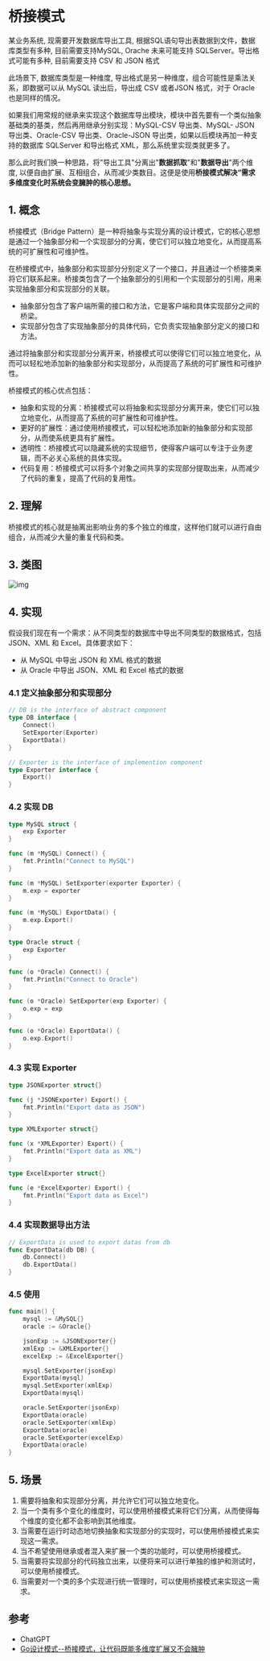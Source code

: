 # 桥接模式

某业务系统, 现需要开发数据库导出工具, 根据SQL语句导出表数据到文件，数据库类型有多种, 目前需要支持MySQL, Orache 未来可能支持 SQLServer。导出格式可能有多种, 目前需要支持 CSV 和 JSON 格式

此场景下, 数据库类型是一种维度, 导出格式是另一种维度，组合可能性是乘法关系，即数据可以从 MySQL 读出后，导出成 CSV 或者JSON 格式，对于 Oracle 也是同样的情况。

如果我们用常规的继承来实现这个数据库导出模块，模块中首先要有一个类似抽象基础类的基类，然后再用继承分别实现：MySQL-CSV 导出类、MySQL- JSON 导出类、Oracle-CSV 导出类、Oracle-JSON 导出类，如果以后模块再加一种支持的数据库 SQLServer 和导出格式 XML，那么系统里实现类就更多了。

那么此时我们换一种思路，将"导出工具"分离出"**数据抓取**"和"**数据导出**"两个维度, 以便自由扩展、互相组合，从而减少类数目。这便是使用**桥接模式解决“需求多维度变化时系统会变臃肿的核心思想。**

## 1. 概念

桥接模式（Bridge Pattern）是一种将抽象与实现分离的设计模式，它的核心思想是通过一个抽象部分和一个实现部分的分离，使它们可以独立地变化，从而提高系统的可扩展性和可维护性。

在桥接模式中，抽象部分和实现部分分别定义了一个接口，并且通过一个桥接类来将它们联系起来。桥接类包含了一个抽象部分的引用和一个实现部分的引用，用来实现抽象部分和实现部分的关联。

- 抽象部分包含了客户端所需的接口和方法，它是客户端和具体实现部分之间的桥梁。
- 实现部分包含了实现抽象部分的具体代码，它负责实现抽象部分定义的接口和方法。

通过将抽象部分和实现部分分离开来，桥接模式可以使得它们可以独立地变化，从而可以轻松地添加新的抽象部分和实现部分，从而提高了系统的可扩展性和可维护性。

桥接模式的核心优点包括：

- 抽象和实现的分离：桥接模式可以将抽象和实现部分分离开来，使它们可以独立地变化，从而提高了系统的可扩展性和可维护性。
- 更好的扩展性：通过使用桥接模式，可以轻松地添加新的抽象部分和实现部分，从而使系统更具有扩展性。
- 透明性：桥接模式可以隐藏系统的实现细节，使得客户端可以专注于业务逻辑，而不必关心系统的具体实现。
- 代码复用：桥接模式可以将多个对象之间共享的实现部分提取出来，从而减少了代码的重复，提高了代码的复用性。

## 2. 理解

桥接模式的核心就是抽离出影响业务的多个独立的维度，这样他们就可以进行自由组合，从而减少大量的重复代码和类。

## 3. 类图

![img](https://cdn.jsdelivr.net/gh/hedon954/mapStorage/img/5b1792e20001370e12400705.jpg)

## 4. 实现

假设我们现在有一个需求：从不同类型的数据库中导出不同类型的数据格式，包括 JSON、XML 和 Excel。具体要求如下：

- 从 MySQL 中导出 JSON 和 XML 格式的数据
- 从 Oracle 中导出 JSON、XML 和 Excel 格式的数据

### 4.1 定义抽象部分和实现部分

```go
// DB is the interface of abstract component
type DB interface {
	Connect()
	SetExporter(Exporter)
	ExportData()
}

// Exporter is the interface of implemention component
type Exporter interface {
	Export()
}
```

### 4.2 实现 DB

```go
type MySQL struct {
	exp Exporter
}

func (m *MySQL) Connect() {
	fmt.Println("Connect to MySQL")
}

func (m *MySQL) SetExporter(exporter Exporter) {
	m.exp = exporter
}

func (m *MySQL) ExportData() {
	m.exp.Export()
}

type Oracle struct {
	exp Exporter
}

func (o *Oracle) Connect() {
	fmt.Println("Connect to Oracle")
}

func (o *Oracle) SetExporter(exp Exporter) {
	o.exp = exp
}

func (o *Oracle) ExportData() {
	o.exp.Export()
}
```

### 4.3 实现 Exporter

```go
type JSONExporter struct{}

func (j *JSONExporter) Export() {
	fmt.Println("Export data as JSON")
}

type XMLExporter struct{}

func (x *XMLExporter) Export() {
	fmt.Println("Export data as XML")
}

type ExcelExporter struct{}

func (e *ExcelExporter) Export() {
	fmt.Println("Export data as Excel")
}
```

### 4.4 实现数据导出方法

```go
// ExportData is used to export datas from db
func ExportData(db DB) {
	db.Connect()
	db.ExportData()
}
```

### 4.5 使用

```go
func main() {
	mysql := &MySQL{}
	oracle := &Oracle{}

	jsonExp := &JSONExporter{}
	xmlExp := &XMLExporter{}
	excelExp := &ExcelExporter{}

	mysql.SetExporter(jsonExp)
	ExportData(mysql)
	mysql.SetExporter(xmlExp)
	ExportData(mysql)

	oracle.SetExporter(jsonExp)
	ExportData(oracle)
	oracle.SetExporter(xmlExp)
	ExportData(oracle)
	oracle.SetExporter(excelExp)
	ExportData(oracle)
}
```

## 5. 场景

1. 需要将抽象和实现部分分离，并允许它们可以独立地变化。
2. 当一个类有多个变化的维度时，可以使用桥接模式来将它们分离，从而使得每个维度的变化都不会影响到其他维度。
3. 当需要在运行时动态地切换抽象和实现部分的实现时，可以使用桥接模式来实现这一需求。
4. 当不希望使用继承或者混入来扩展一个类的功能时，可以使用桥接模式。
5. 当需要将实现部分的代码独立出来，以便将来可以进行单独的维护和测试时，可以使用桥接模式。
6. 当需要对一个类的多个实现进行统一管理时，可以使用桥接模式来实现这一需求。



## 参考

- ChatGPT
- [Go设计模式--桥接模式，让代码既能多维度扩展又不会臃肿](https://mp.weixin.qq.com/s?__biz=MzUzNTY5MzU2MA==&mid=2247497649&idx=1&sn=81740f11f67e84c1aa21d701eed45ad9&chksm=fa832626cdf4af30df7fa606b9ba2f84b99b4d33e6a31d86d32ba704c424d970c4add80fcace&scene=178&cur_album_id=2531498848431669249#rd)